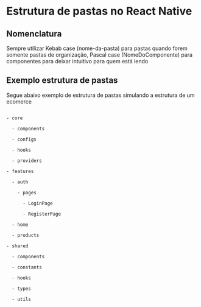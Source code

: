 # Estrutura de pastas no React Native

## Nomenclatura
Sempre utilizar Kebab case (nome-da-pasta) para pastas quando forem somente pastas de organização, Pascal case (NomeDoComponente) para componentes para deixar intuitivo para quem está lendo

## Exemplo estrutura de pastas
Segue abaixo exemplo de estrutura de pastas simulando a estrutura de um ecomerce

<code>
- core  <br>
&nbsp;&nbsp;- components<br>
&nbsp;&nbsp;- configs<br>
&nbsp;&nbsp;- hooks<br>
&nbsp;&nbsp;- providers<br>
- features <br>
&nbsp;&nbsp;- auth<br>
&nbsp;&nbsp;&nbsp;&nbsp;- pages<br>
&nbsp;&nbsp;&nbsp;&nbsp;&nbsp;&nbsp;- LoginPage<br>
&nbsp;&nbsp;&nbsp;&nbsp;&nbsp;&nbsp;- RegisterPage<br>
&nbsp;&nbsp;- home<br>
&nbsp;&nbsp;- products<br>
- shared <br>
&nbsp;&nbsp;- components<br>
&nbsp;&nbsp;- constants<br>
&nbsp;&nbsp;- hooks<br>
&nbsp;&nbsp;- types<br>
&nbsp;&nbsp;- utils<br>
</code>
